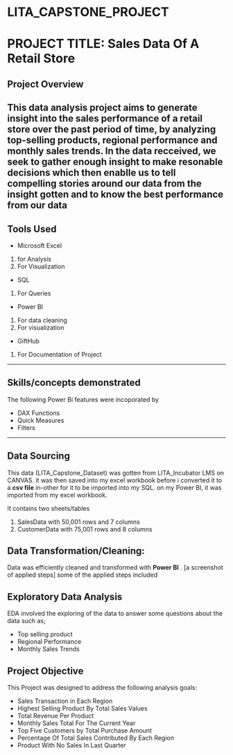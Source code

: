 # LITA_CAPSTONE_PROJECT

# PROJECT TITLE: Sales Data Of A Retail Store

## Project Overview
This data analysis project aims to generate insight into the sales performance of a retail store over the past period of time, by analyzing top-selling products, regional performance and monthly sales trends.
In the data recceived, we seek to gather enough insight to make resonable decisions which then enablle us to tell compelling stories around our data from the insight gotten and to know the best performance from our data
--------
## Tools Used
- Microsoft Excel
 1. for Analysis
 2. For Visualization

- SQL
1. For Queries

 - Power BI
  1. For data cleaning
  2. For visualization

- GiftHub
1. For Documentation of Project
-------------- 
## Skills/concepts demonstrated
The following Power Bi features were incoporated by
- DAX Functions
- Quick Measures
- Filters
---------------
## Data Sourcing
This data (LITA_Capstone_Dataset) was gotten from LITA_Incubator LMS on CANVAS. it was then saved into my excel workbook before i converted it to a **csv file** in-other for it to be imported into my SQL. on my Power BI, it was imported from my excel workbook.

It contains two sheets/tables

1. SalesData with 50,001 rows and 7 columns 
2. CustomerData with 75,001 rows and 8 columns

## Data Transformation/Cleaning:
Data was efficiently cleaned and transformed with **Power BI** . [a screenshot of applied steps] some of the applied steps included

## Exploratory Data Analysis
EDA involved the exploring of the data to answer some questions about the data such as;
- Top selling product
- Regional Performance
- Monthly Sales Trends

## Project Objective
This Project was designed to address the following analysis goals:
- Sales Transaction in Each Region
- Highest Selling Product By Total Sales Values
- Total Revenue Per Product
- Monthly Sales Total For The Current Year
- Top Five Customers by Total Purchase Amount
- Percentage Of Total Sales Contributed By Each Region
- Product With No Sales In Last Quarter

